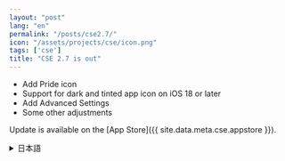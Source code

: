 ```yaml
---
layout: "post"
lang: "en"
permalink: "/posts/cse2.7/"
icon: "/assets/projects/cse/icon.png"
tags: ['cse']
title: "CSE 2.7 is out"
---
```


- Add Pride icon
- Support for dark and tinted app icon on iOS 18 or later
- Add Advanced Settings
- Some other adjustments

Update is available on the [App Store]({{ site.data.meta.cse.appstore }}).

<details lang="ja">
<summary>日本語</summary>

- プライドアイコンを追加しました
- iOS 18以降でアイコンの外観の変更に対応しました
- 高度な設定を追加しました
- その他いくつかの調整を行いました

</details>
